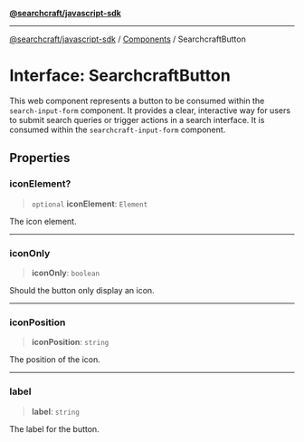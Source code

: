 [**@searchcraft/javascript-sdk**](https://docs.searchcraft.io/reference/sdk/js-vanilla/README.md)

***

[@searchcraft/javascript-sdk](https://docs.searchcraft.io/reference/sdk/js-vanilla/globals.md) / [Components](https://docs.searchcraft.io/reference/sdk/js-vanilla/namespaces/Components/README.md) / SearchcraftButton

# Interface: SearchcraftButton

This web component represents a button to be consumed within the `search-input-form` component.
It provides a clear, interactive way for users to submit search queries or trigger actions in a search interface.
It is consumed within the `searchcraft-input-form` component.

## Properties

### iconElement?

> `optional` **iconElement**: `Element`

The icon element.

***

### iconOnly

> **iconOnly**: `boolean`

Should the button only display an icon.

***

### iconPosition

> **iconPosition**: `string`

The position of the icon.

***

### label

> **label**: `string`

The label for the button.
